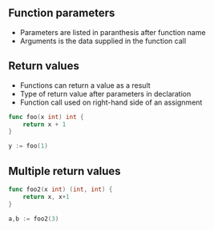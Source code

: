 ## Function parameters
- Parameters are listed in paranthesis after function name
- Arguments is the data supplied in the function call

## Return values
- Functions can return a value as a result
- Type of return value after parameters in declaration
- Function call used on right-hand side of an assignment

```go
func foo(x int) int {
    return x + 1
}

y := foo(1)
```

## Multiple return values

```go
func foo2(x int) (int, int) {
    return x, x+1
}

a,b := foo2(3)
```